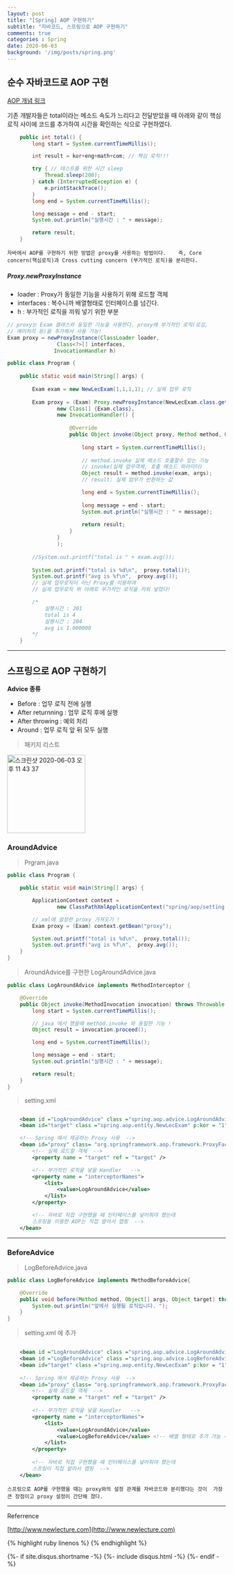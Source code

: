 ```yaml
---
layout: post
title: "[Spring] AOP 구현하기"
subtitle: "자바코드, 스프링으로 AOP 구현하기"
comments: true
categories : Spring
date: 2020-06-03
background: '/img/posts/spring.png'
---
```


## 순수 자바코드로 AOP 구현  

[AOP 개념 링크](https://wonyong-jang.github.io/spring/2020/03/08/Spring-AOP.html)   

기존 개발자들은 total이라는 메소드 속도가 느리다고 전달받았을 때 아래와 같이 
핵심로직 사이에 코드를 추가하여 시간을 확인하는 식으로 구현하였다.   
```java
    public int total() {
        long start = System.currentTimeMillis();

        int result = kor+eng+math+com; // 핵심 로직!!!

        try { // 테스트를 위한 시간 sleep
            Thread.sleep(200);
        } catch (InterruptedException e) {
            e.printStackTrace();
        }
        long end = System.currentTimeMillis();

        long message = end - start;
        System.out.println("실행시간 : " + message);

        return result;
    }
```
`
자바에서 AOP를 구현하기 위한 방법은 proxy를 사용하는 방법이다.   
즉, Core concern(핵심로직)과 Cross cutting concern
(부가적인 로직)을 분리한다.   
`

##### Proxy.newProxyInstance

- loader : Proxy가 동일한 기능을 사용하기 위해 로드할 객체 
- interfaces : 복수니까 배열형태로 인터페이스를 넘긴다.
- h : 부가적인 로직을 끼워 넣기 위한 부분 

```java
// proxy는 Exam 클래스와 동일한 기능을 사용한다. proxy에 부가적인 로직(로깅, 
// 에러처리 등)을 추가해서 사용 가능!   
Exam proxy = newProxyInstance(ClassLoader loader,
                Class<?>[] interfaces,
               InvocationHandler h)
```


```java
public class Program {
    
    public static void main(String[] args) {
     
        Exam exam = new NewLecExam(1,1,1,1); // 실제 업무 로직 
        
        Exam proxy = (Exam) Proxy.newProxyInstance(NewLecExam.class.getClassLoader(), 
                new Class[] {Exam.class},
                new InvocationHandler() {
                    
                    @Override
                    public Object invoke(Object proxy, Method method, Object[] args) throws Throwable {
                        
                        long start = System.currentTimeMillis();
                        
                        // method.invoke 실제 메소드 호출할수 있는 기능
                        // invoke(실제 업무객체, 호출 메소드 파라미터)
                        Object result = method.invoke(exam, args);
                        // result: 실제 업무가 반환하는 값

                        long end = System.currentTimeMillis();
                      
                        long message = end - start;
                        System.out.println("실행시간 : " + message);
                        
                        return result;
                    }
                }
                );
        
        //System.out.printf("total is " + exam.avg());
       
        System.out.printf("total is %d\n",  proxy.total());
        System.out.printf("avg is %f\n",  proxy.avg());
        // 실제 업무로직이 아닌 Proxy를 이용하여 
        // 실제 업무로직 위 아래로 부가적인 로직을 끼워 넣었다! 

        /*
            실행시간 : 201
            total is 4
            실행시간 : 204
            avg is 1.000000
        */
    }

```
- - - 

## 스프링으로 AOP 구현하기 



**Advice 종류**  

- Before : 업무 로직 전에 실행 
- After returnning : 업무 로직 후에 실행 
- After throwing : 예외 처리 
- Around : 업무 로직 앞 뒤 모두 실행 

> 패키지 리스트    
<img width="180" alt="스크린샷 2020-06-03 오후 11 43 37" src="https://user-images.githubusercontent.com/26623547/83651157-25066200-a5f4-11ea-92f5-1b0eb3df26f1.png">    

### AroundAdvice  

> Prgram.java    

```java
public class Program {

    public static void main(String[] args) {

        ApplicationContext context =
                new ClassPathXmlApplicationContext("spring/aop/setting.xml");

        // xml에 설정한 proxy 가져오기 ! 
        Exam proxy = (Exam) context.getBean("proxy");

        System.out.printf("total is %d\n",  proxy.total());
        System.out.printf("avg is %f\n",  proxy.avg());
    }
}
```

> AroundAdvice를 구현한 LogAroundAdvice.java    

```java
public class LogAroundAdvice implements MethodInterceptor {

    @Override
    public Object invoke(MethodInvocation invocation) throws Throwable {
        long start = System.currentTimeMillis();

        // java 에서 했을때 method.invoke 와 동일한 기능 !
        Object result = invocation.proceed();

        long end = System.currentTimeMillis();

        long message = end - start;
        System.out.println("실행시간 : " + message);

        return result;
    }
}
```

> setting.xml   

```xml

    <bean id ="LogAroundAdvice" class ="spring.aop.advice.LogAroundAdvice" />
    <bean id="target" class ="spring.aop.entity.NewLecExam" p:kor = "1" p:eng="1" p:math="1" p:com="1"/>

    <!-- Spring 에서 제공하는 Proxy 사용  -->
    <bean id="proxy" class= "org.springframework.aop.framework.ProxyFactoryBean">
        <!-- 실제 로드할 객체  -->
        <property name = "target" ref = "target" />

        <!-- 부가적인 로직을 넣을 Handler   -->
        <property name = "interceptorNames">
            <list>
                <value>LogAroundAdvice</value>
            </list>
        </property>

        <!-- 자바로 직접 구현했을 때 인터페이스를 넣어줘야 했는데
        스프링을 이용한 AOP는 직접 알아서 맵핑  -->
    </bean>

```
- - - 

### BeforeAdvice   

> LogBeforeAdvice.java

```java
public class LogBeforeAdvice implements MethodBeforeAdvice{

    @Override
    public void before(Method method, Object[] args, Object target) throws Throwable {
        System.out.println("앞에서 실행될 로직입니다. ");
    }
}
```

> setting.xml 에 추가 

```xml

    <bean id ="LogAroundAdvice" class ="spring.aop.advice.LogAroundAdvice" />
    <bean id ="LogBeforeAdvice" class ="spring.aop.advice.LogBeforeAdvice" />
    <bean id="target" class ="spring.aop.entity.NewLecExam" p:kor = "1" p:eng="1" p:math="1" p:com="1"/>
    
    <!-- Spring 에서 제공하는 Proxy 사용  -->
    <bean id="proxy" class= "org.springframework.aop.framework.ProxyFactoryBean">
        <!-- 실제 로드할 객체  -->
        <property name = "target" ref = "target" />
        
        <!-- 부가적인 로직을 넣을 Handler   -->
        <property name = "interceptorNames">
            <list>
                <value>LogAroundAdvice</value> 
                <value>LogBeforeAdvice</value> <!-- 배열 형태로 추가 가능 -->
            </list>
        </property>
        
        <!-- 자바로 직접 구현했을 때 인터페이스를 넣어줘야 했는데 
        스프링이 직접 알아서 맵핑  -->
    </bean>

```

`스프링으로 AOP를 구현했을 때는 proxy와의 설정 관계를 자바코드와 분리했다는 것이 
가장 큰 장점이고 proxy 설정이 간단해 졌다.`      

- - -
Referrence 

[http://www.newlecture.com](http://www.newlecture.com)   

{% highlight ruby linenos %}
{% endhighlight %}


{%- if site.disqus.shortname -%}
    {%- include disqus.html -%}
{%- endif -%}

